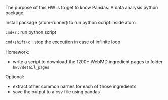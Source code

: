 The purpose of this HW is to get to know Pandas: A data analysis python package.

Install package (atom-runner) to run python script inside atom

`cmd+r` : run python script

`cmd+shift+c` : stop the execution in case of infinite loop

Homework:
- write a script to download the 1200+ WebMD ingredient pages to folder `hw3/detail_pages`

Optional:
- extract other common names for each of those ingredients
- save the output to a csv file using pandas
